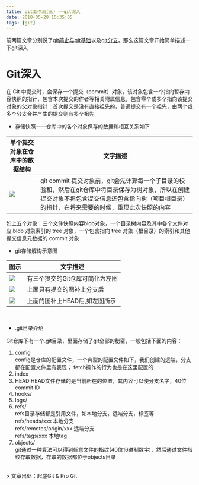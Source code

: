 ```yaml
---
title: git工作流(三) ——git深入
date: 2018-05-28 15:35:05
tags: [git]
---
```

前两篇文章分别说了[git简史与git基础](https://xiaodian-li.github.io/2018/05/18/%E5%87%A0%E5%BC%A0%E5%9B%BE%E8%AE%A9%E4%BD%A0%E5%BD%BB%E5%BA%95%E5%BC%84%E6%87%82git%E5%B7%A5%E4%BD%9C%E6%B5%81-%E4%B8%80-%E2%80%94%E2%80%94git%E7%AE%80%E5%8F%B2%E4%B8%8Egit%E5%9F%BA%E7%A1%80.md/)以及[git分支](https://xiaodian-li.github.io/2018/05/28/%E5%87%A0%E5%BC%A0%E5%9B%BE%E8%AE%A9%E4%BD%A0%E5%BD%BB%E5%BA%95%E5%BC%84%E6%87%82git%E5%B7%A5%E4%BD%9C%E6%B5%81-%E4%BA%8C-%E2%80%94%E2%80%94git%E5%88%86%E6%94%AF/)，那么这篇文章开始简单描述一下git深入
# Git深入
在 Git 中提交时，会保存一个提交（commit）对象，该对象包含一个指向暂存内容快照的指针，包含本次提交的作者等相关附属信息，包含零个或多个指向该提交对象的父对象指针：首次提交是没有直接祖先的，普通提交有一个祖先，由两个或多个分支合并产生的提交则有多个祖先  <!--more-->
<br>

* 存储快照——仓库中的各个对象保存的数据和相互关系如下

单个提交对象在仓库中的数据结构 | 文字描述
---|---
![](http://images.daojia.com/assets/other/images/gitimg/git22.png) | git commit 提交对象前，git会先计算每一个子目录的校验和，然后在git仓库中将目录保存为树对象，所以在创建提交对象不担包含提交信息还包含指向树（项目根目录）的指针，在将来需要的时候，重现此次快照的内容
如上五个对象：三个文件快照内容blob对象，一个目录树内容及其中各个文件对应 blob 对象索引的 tree 对象，一个包含指向 tree 对象（根目录）的索引和其他提交信息元数据的 commit 对象
<br>

* git存储解构示意图


图示 | 文字描述
---|---
![](http://images.daojia.com/assets/other/images/gitimg/git231.png)  | 有三个提交的Git仓库可简化为左图
![](http://images.daojia.com/assets/other/images/gitimg/git232.png) | 上面只有提交的图补上分支后
![](http://images.daojia.com/assets/other/images/gitimg/git23.png) | 上面的图补上HEAD后,如左图所示
<br>

* .git目录介绍

Git仓库下有一个.git目录，里面存储了git全部的秘密，一般包括下面的内容：  
1. config  
 config是仓库的配置文件，一个典型的配置文件如下，我们创建的远端，分支都在配置文件里有表现； fetch操作的行为也是在这里配置的
1. index
1. HEAD
HEAD文件存储的是当前所在的位置，其内容可以使分支名字，40位commit ID
1. hooks/
1. logs/
1. refs/  
 refs目录存储都是引用文件，如本地分支，远端分支，标签等  
refs/heads/xxx 本地分支  
refs/remotes/origin/xxx 远端分支  
refs/tags/xxx 本地tag  
1. objects/  
git通过一种算法可以得到任意文件的指纹(40位16进制数字)，然后通过文件指纹存取数据，存取的数据都位于objects目录
<br>
> 文章出处：起底Git & Pro Git